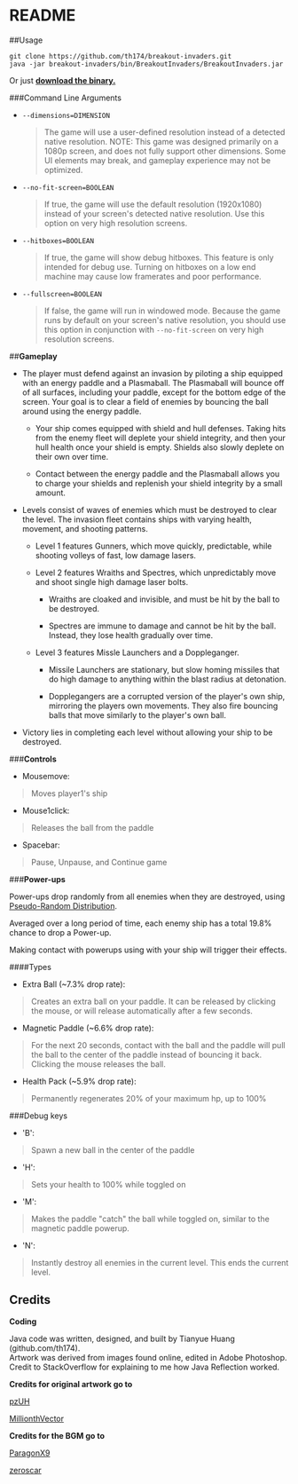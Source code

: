 
README
=================================
##Usage

    git clone https://github.com/th174/breakout-invaders.git
    java -jar breakout-invaders/bin/BreakoutInvaders/BreakoutInvaders.jar
    
Or just **[download the binary.](https://github.com/th174/breakout-invaders/raw/master/bin/BreakoutInvaders.jar)**


###Command Line Arguments

- `--dimensions=DIMENSION`

	> The game will use a user-defined resolution instead of a detected native resolution. NOTE: This game was designed primarily on a 1080p screen, and does not fully support other dimensions. Some UI elements may break, and gameplay experience may not be optimized.

- `--no-fit-screen=BOOLEAN`


	> If true, the game will use the default resolution (1920x1080) instead of your screen's detected native resolution. Use this option on very high resolution screens.

- `--hitboxes=BOOLEAN`

	> If true, the game will show debug hitboxes. This feature is only intended for debug use. Turning on hitboxes on a low end machine may cause low framerates and poor performance.
	
- `--fullscreen=BOOLEAN`
	
	> If false, the game will run in windowed mode. Because the game runs by default on your screen's native resolution, you should use this option in conjunction with `--no-fit-screen` on very high resolution screens.

##**Gameplay**

* The player must defend against an invasion by piloting a ship equipped with an energy paddle and a Plasmaball. The Plasmaball will bounce off of all surfaces, including your paddle, except for the bottom edge of the screen. Your goal is to clear a field of enemies by bouncing the ball around using the energy paddle.

	* Your ship comes equipped with shield and hull defenses. Taking hits from the enemy fleet will deplete your shield integrity, and then your hull health once your shield is empty. Shields also slowly deplete on their own over time.
	
	* Contact between the energy paddle and the Plasmaball allows you to charge your shields and replenish your shield integrity by a small amount.
	
* Levels consist of waves of enemies which must be destroyed to clear the level. The invasion fleet contains ships with varying health, movement, and shooting patterns.

	* Level 1 features Gunners, which move quickly, predictable, while shooting volleys of fast, low damage lasers.
	
	* Level 2 features Wraiths and Spectres, which unpredictably move and shoot single high damage laser bolts.
	
		* Wraiths are cloaked and invisible, and must be hit by the ball to be destroyed.
		
		* Spectres are immune to damage and cannot be hit by the ball. Instead, they lose health gradually over time.
		
	* Level 3 features Missle Launchers and a Doppleganger.
	
		* Missile Launchers are stationary, but slow homing missiles that do high damage to anything within the blast radius at detonation.
		
		* Dopplegangers are a corrupted version of the player's own ship, mirroring the players own movements. They also fire bouncing balls that move similarly to the player's own ball.
		
* Victory lies in completing each level without allowing your ship to be destroyed.

###**Controls**

- Mousemove:

> Moves player1's ship

- Mouse1click:

> Releases the ball from the paddle

- Spacebar:

> Pause, Unpause, and Continue game

###**Power-ups**

Power-ups drop randomly from all enemies when they are destroyed, using [Pseudo-Random Distribution](http://wiki.teamliquid.net/dota2/Pseudo_Random_Distribution). 

Averaged over a long period of time, each enemy ship has a total 19.8% chance to drop a Power-up.

Making contact with powerups using with your ship will trigger their effects. 

####Types

- Extra Ball (~7.3% drop rate):

> Creates an extra ball on your paddle. It can be released by clicking the mouse, or will release automatically after a few seconds. 

- Magnetic Paddle (~6.6% drop rate): 

> For the next 20 seconds, contact with the ball and the paddle will pull the ball to the center of the paddle instead of bouncing it back. Clicking the mouse releases the ball.
 
- Health Pack (~5.9% drop rate): 

> Permanently regenerates 20% of your maximum hp, up to 100%

###Debug keys

- 'B':
> Spawn a new ball in the center of the paddle 

- 'H':
> Sets your health to 100% while toggled on

- 'M': 
> Makes the paddle "catch" the ball while toggled on, similar to the magnetic paddle powerup.

- 'N': 
>Instantly destroy all enemies in the current level. This ends the current level.

Credits
-----------------------------------------
**Coding**

Java code was written, designed, and built by Tianyue Huang (github.com/th174).  
Artwork was derived from images found online, edited in Adobe Photoshop.
Credit to StackOverflow for explaining to me how Java Reflection worked.

**Credits for original artwork go to**

[pzUH](http://www.gameart2d.com)

[MillionthVector](http://millionthvector.blogspot.com/)

**Credits for the BGM go to**

[ParagonX9](paragonx9.newgrounds.com)

[zeroscar](zeroscar.bandcamp.com)
